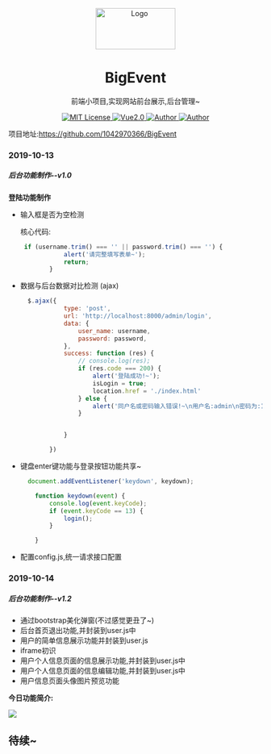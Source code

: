 <p align="center"><img src="http://md.hao2.top/img/logo.png"
        alt="Logo" width="158" height="82" style="max-width: 100%;"></p>
<h1 align="center">BigEvent</h1>
<p align="center">前端小项目,实现网站前台展示,后台管理~</p>
<p align="center">
    <a href="https://github.com/1042970366/">
        <img src="https://img.shields.io/badge/技术栈-HTML-green" alt="MIT License" />
    </a>
    <a href="https://vuejs.org/">
        <img src="https://img.shields.io/badge/技术栈-CSS-green" alt="Vue2.0">
    </a>
    <a href="https://github.com/1042970366/">
        <img src="https://img.shields.io/badge/技术栈-JS/JQuery/Ajax-blueviolet" alt="Author">
    </a>
    <a href="https://github.com/1042970366/">
        <img src="https://img.shields.io/badge/Author-Tmier-blueviolet" alt="Author">
    </a>
</p>


项目地址:https://github.com/1042970366/BigEvent

### 2019-10-13

##### **后台功能制作--v1.0**

**登陆功能制作**

- 输入框是否为空检测 

  核心代码:

  ```js
   if (username.trim() === '' || password.trim() === '') {
              alert('请完整填写表单~');
              return;
          }
  ```

  

- 数据与后台数据对比检测 (ajax)

  ```js
  	$.ajax({
              type: 'post',
              url: 'http://localhost:8000/admin/login',
              data: {
                  user_name: username,
                  password: password,
              },
              success: function (res) {
                  // console.log(res);
                  if (res.code === 200) {
                      alert('登陆成功!~');
                      isLogin = true;
                      location.href = './index.html'
                  } else {
                      alert('同户名或密码输入错误!~\n用户名:admin\n密码为:123456');
                  }
  
  
              }
  
          })
  ```

  

- 键盘enter键功能与登录按钮功能共享~

  ```js
  	document.addEventListener('keydown', keydown);
  
      function keydown(event) {
          console.log(event.keyCode);
          if (event.keyCode == 13) {
              login();
          }
  
      }
  ```

- 配置config.js,统一请求接口配置



### 2019-10-14

##### 后台功能制作--v1.2

- 通过bootstrap美化弹窗(不过感觉更丑了~)
- 后台首页退出功能,并封装到user.js中
- 用户的简单信息展示功能并封装到user.js
- iframe初识
- 用户个人信息页面的信息展示功能,并封装到user.js中
- 用户个人信息页面的信息编辑功能,并封装到user.js中
- 用户信息页面头像图片预览功能

**今日功能简介:**

![](http://md.hao2.top/img/1571021117.gif)





## 待续~

